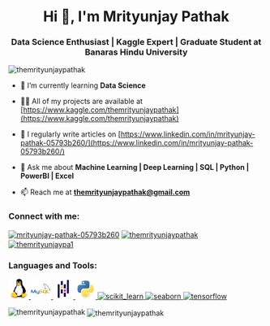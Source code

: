 
<h1 align="center">Hi 👋, I'm Mrityunjay Pathak</h1>
<h3 align="center">Data Science Enthusiast | Kaggle Expert | Graduate Student at Banaras Hindu University</h3>

<p align="left"> <img src="https://komarev.com/ghpvc/?username=themrityunjaypathak&label=Profile%20views&color=0e75b6&style=flat" alt="themrityunjaypathak" /> </p>

- 🌱 I’m currently learning **Data Science**

- 👨‍💻 All of my projects are available at [https://www.kaggle.com/themrityunjaypathak](https://www.kaggle.com/themrityunjaypathak)

- 📝 I regularly write articles on [https://www.linkedin.com/in/mrityunjay-pathak-05793b260/](https://www.linkedin.com/in/mrityunjay-pathak-05793b260/)

- 💬 Ask me about **Machine Learning | Deep Learning | SQL | Python | PowerBI | Excel**

- 📫 Reach me at **themrityunjaypathak@gmail.com**

<h3 align="left">Connect with me:</h3>
<p align="left">
<a href="https://linkedin.com/in/mrityunjay-pathak-05793b260" target="blank"><img align="center" src="https://raw.githubusercontent.com/rahuldkjain/github-profile-readme-generator/master/src/images/icons/Social/linked-in-alt.svg" alt="mrityunjay-pathak-05793b260" height="30" width="40" /></a>
<a href="https://kaggle.com/themrityunjaypathak" target="blank"><img align="center" src="https://raw.githubusercontent.com/rahuldkjain/github-profile-readme-generator/master/src/images/icons/Social/kaggle.svg" alt="themrityunjaypathak" height="30" width="40" /></a>
<a href="https://www.hackerrank.com/themrityunjaypa1" target="blank"><img align="center" src="https://raw.githubusercontent.com/rahuldkjain/github-profile-readme-generator/master/src/images/icons/Social/hackerrank.svg" alt="themrityunjaypa1" height="30" width="40" /></a>
</p>

<h3 align="left">Languages and Tools:</h3>
<p align="left"> <a href="https://www.linux.org/" target="_blank" rel="noreferrer"> <img src="https://raw.githubusercontent.com/devicons/devicon/master/icons/linux/linux-original.svg" alt="linux" width="40" height="40"/> </a> <a href="https://www.mysql.com/" target="_blank" rel="noreferrer"> <img src="https://raw.githubusercontent.com/devicons/devicon/master/icons/mysql/mysql-original-wordmark.svg" alt="mysql" width="40" height="40"/> </a> <a href="https://pandas.pydata.org/" target="_blank" rel="noreferrer"> <img src="https://raw.githubusercontent.com/devicons/devicon/2ae2a900d2f041da66e950e4d48052658d850630/icons/pandas/pandas-original.svg" alt="pandas" width="40" height="40"/> </a> <a href="https://www.python.org" target="_blank" rel="noreferrer"> <img src="https://raw.githubusercontent.com/devicons/devicon/master/icons/python/python-original.svg" alt="python" width="40" height="40"/> </a> <a href="https://scikit-learn.org/" target="_blank" rel="noreferrer"> <img src="https://upload.wikimedia.org/wikipedia/commons/0/05/Scikit_learn_logo_small.svg" alt="scikit_learn" width="40" height="40"/> </a> <a href="https://seaborn.pydata.org/" target="_blank" rel="noreferrer"> <img src="https://seaborn.pydata.org/_images/logo-mark-lightbg.svg" alt="seaborn" width="40" height="40"/> </a> <a href="https://www.tensorflow.org" target="_blank" rel="noreferrer"> <img src="https://www.vectorlogo.zone/logos/tensorflow/tensorflow-icon.svg" alt="tensorflow" width="40" height="40"/> </a> </p>

<p><img align="left" src="https://github-readme-stats.vercel.app/api/top-langs?username=themrityunjaypathak&show_icons=true&locale=en&layout=compact" alt="themrityunjaypathak" /></p>

<p>&nbsp;<img align="center" src="https://github-readme-stats.vercel.app/api?username=themrityunjaypathak&show_icons=true&locale=en" alt="themrityunjaypathak" /></p>

